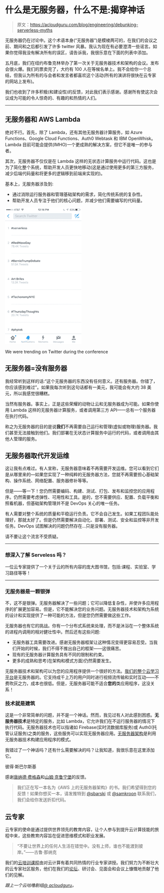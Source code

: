 # 什么是无服务器，什么不是:揭穿神话

> 原文：<https://acloudguru.com/blog/engineering/debunking-serverless-myths>

无服务器仍在讨论中。这个术语本身(“无服务器”)是模棱两可的，在我们的会议之前、期间和之后都引发了许多 twitter 风暴。我认为现在有必要澄清一些谣言。如果你觉得我没有解决所有的误区，请告诉我，我很乐意在下面的列表中添加。

五月底，我们在纽约布鲁克林举办了第一次关于无服务器技术和架构的会议。发布会很火爆。我们的票卖完了，大约有 100 人在等候名单上。我不会给你一个总结，但我认为所有的与会者和发言者都喜欢这个活动(所有的演讲将很快在云专家的网站上发布)。

我们也收到了许多积极(和建设性)的反馈，对此我们表示感谢。感谢所有使这次会议成为可能的令人惊奇的、有趣的和热情的人们。

* * *

## 无服务器和 AWS Lambda

绝对不行。首先，除了 Lambda，还有其他无服务器计算服务，如 Azure Functions、Google Cloud Functions、Auth0 Webtask 和 IBM OpenWhisk。Lambda 目前可能会提供(IMHO)一个更成熟的解决方案，但它不是唯一的参与者。

其次，无服务器不仅仅是在 Lambda 这样的无状态计算服务中运行代码。这也是为了简化整个系统，帮助开发人员更快地移动(这是通过使用更多的第三方服务，减少后端代码量和将更多的逻辑移到前端来实现的)。

基本上，无服务器涉及到:

*   通过消除运行服务器和管理基础架构的需求，简化传统系统的复杂性。
*   帮助开发人员专注于他们的核心问题，并减少他们需要编写的代码量。

![](img/bbb0d5efbac92fb7752f42ba27eb89fd.png)

We were trending on Twitter during the conference

## 无服务器=没有服务器

我经常听到这样的话:“这个无服务器的东西没有任何意义。还有服务器。你错了，你应该感到难过”。如果我每次听到这句话都有一美元，我可能会有大约 38 美元，所以我感觉很糟糕。

当然有服务器。事实上，正是这些荣耀的动物让云和无服务器成为可能。如果你使用 Lambda 这样的无服务器计算服务，或者调用第三方 API——总有一个服务器在执行代码。

称之为无服务器的目的是说**我们**不再需要自己运行和管理(虚拟或物理)服务器。我们甚至无法接触到他们。我们部署在无状态计算服务中运行的代码，或者调用由其他人管理的服务。

## 无服务器取代开发运维

这让我有点难过。有人宣称，无服务器意味着不再需要开发运维。您可以看到它们是从哪里来的—如果您实现了一种纯粹的无服务器方法，您就不再需要担心基础架构、操作系统、网络配置、服务器修补等等。

但是——等一下！您仍然需要编码、构建、测试、打包、发布和监控您的应用程序。仍然需要考虑弹性、可用性和工具。是的，您不需要供应、配置、负载平衡和照看机器，但基础架构管理并不是 DevOps 关心的唯一任务。

有人需要对整个系统的质量和平稳运行负责。它不会自己发生。如果工程团队能处理好，那就太好了。但是仍然需要解决自动化、部署、测试、安全和监控等非开发任务。DevOps 试图解决的问题仍然存在…只是没有服务器。

请不要让这个流言不受质疑。

* * *

### 想深入了解 Serveless 吗？

一位云专家提供了一个关于云的所有内容的庞大图书馆，包括:课程、实验室、学习路径等等！

* * *

### 无服务器是一颗银弹

不，这不是银弹。无服务器解决了一些问题；它可以降低复杂性，并使许多应用程序的扩展更加容易。但是，它不能解决您的业务问题。无服务器技术和架构为系统的设计和实现提供了一种可能的方法，但是您仍然需要做这些工作。

无服务器也有它的挑战。你有一个分布式系统来处理，而不是沐浴在一个整体系统的进程内调用的相对健壮性中。然后还有这些问题:

*   无服务器工具需要改进。感谢无服务器框架让这种情况变得更容易忍受。当我们开始的时候，我们不得不推出自己的框架——这很痛苦。
*   现有的无服务器计算服务具有不同的限制和约束。
*   更多的成熟和思考(在架构和模式方面)仍然需要发生。

无服务器技术和架构可以为您的应用程序提供一个很好的方法。[我们的整个云学习平台](https://acloudguru.com/)是无服务器的。它支持成千上万的用户同时进行视频流传输和实时互动——不费吹灰之力，成本也很低。但是，无服务器可能不适合**您的**类应用程序，这没关系！

### 技术就是建筑

这是一个非常简单的问题，并不是一个神话。然而，我见过有人对此感到困惑。**无服务器技术**是特定的服务，比如 Lambda，它允许我们在不运行服务器的情况下执行代码。无服务器技术也可以指诸如 Firebase(实时流数据库服务)或 Auth0(托管认证服务)之类的服务，这些服务可以实现无服务器应用。[无服务器架构](https://acloudguru.com/blog/engineering/serverless-the-future-of-software-architecture)是利用无服务器技术构建应用程序的模式。

我错过了一个神话吗？还有什么需要解决的吗？让我知道，我很乐意在这里添加它。

彼得·斯巴尔斯基

感谢[唐纳德·费格森](https://twitter.com/dfferguson)和[山姆·克鲁宁堡](https://twitter.com/samkroon)的反馈。

> 我们正在写一本名为《AWS 上的无服务器架构》的书。我们希望得到您的反馈！如果你想买一本，请发推特到 [@sbarski](https://twitter.com/sbarski) 或 [@samkroon](https://twitter.com/samkroon) 联系我们，我们会给你发送折扣代码。

## 云专家

云专家的使命是通过提供世界领先的教育内容，让个人参与到提升云计算技能的旅程中来，这些教育内容旨在促进思维模式和职业发展。

> “不要让世界上的任何人生活在错觉中。没有上师，谁也不能渡到彼岸。”——古鲁·那纳克

我们的[云培训课程](https://acloudguru.com/browse-training)由对云计算有着共同热情的行业专家讲授。我们努力为不断壮大的云专家社区服务，他们在我们的[论坛](https://acloud.guru/forums/home)、研讨会、见面会和会议上慷慨地贡献了他们的见解。

*跟上一个云咕噜剧组*[*@ acloudguru*](https://twitter.com/acloudguru)*。*